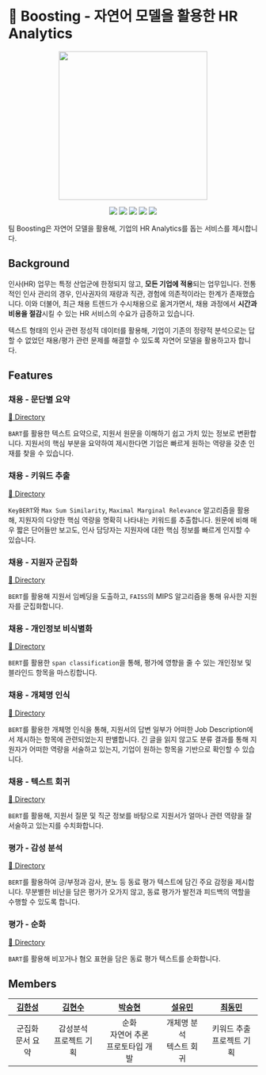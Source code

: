 # 🚀 Boosting - 자연어 모델을 활용한 HR Analytics
<p align="center">
  <img width=300 src=https://user-images.githubusercontent.com/105059564/219948000-5174245a-ac16-4bc4-b3e8-32028dcee6a5.svg>
</p>

<p align="center">
  <img src="https://img.shields.io/badge/Python-3776AB?style=for-the-badge&logo=Python&logoColor=white">
  <img src="https://img.shields.io/badge/PyTorch-EE4C2C?style=for-the-badge&logo=Pytorch&logoColor=white">
  <img src="https://img.shields.io/badge/FAISS-4080B4?style=for-the-badge&logoColor=black">
  <img src="https://img.shields.io/badge/Transformers-F0DB4E?style=for-the-badge&logoColor=black">
  <img src="https://img.shields.io/badge/React-61DAFB?style=for-the-badge&logo=React&logoColor=black">
</p>

팀 Boosting은 자연어 모델을 활용해, 기업의 HR Analytics를 돕는 서비스를 제시합니다.

## Background

인사(HR) 업무는 특정 산업군에 한정되지 않고, **모든 기업에 적용**되는 업무입니다. 전통적인 인사 관리의 경우, 인사권자의 재량과 직관, 경험에 의존적이라는 한계가 존재했습니다. 이와 더불어, 최근 채용 트렌드가 수시채용으로 옮겨가면서, 채용 과정에서 **시간과 비용을 절감**시킬 수 있는 HR 서비스의 수요가 급증하고 있습니다.

텍스트 형태의 인사 관련 정성적 데이터를 활용해, 기업이 기존의 정량적 분석으로는 답할 수 없었던 채용/평가 관련 문제를 해결할 수 있도록 자연어 모델을 활용하고자 합니다.

## Features
### 채용 - 문단별 요약
[🔗 Directory](https://github.com/gustn9609/kpmg_boosting/tree/main/summarization)

[comment]: <> (한정된 시간과 인력으로, 다수의 지원서를 면밀히 검토하는 것은 매우 어렵고 비효율적입니다.)

```BART```를 활용한 텍스트 요약으로, 지원서 원문을 이해하기 쉽고 가치 있는 정보로 변환합니다. 지원서의 핵심 부분을 요약하여 제시한다면 기업은 빠르게 원하는 역량을 갖춘 인재를 찾을 수 있습니다.

### 채용 - 키워드 추출
[🔗 Directory](https://github.com/gustn9609/kpmg_boosting/tree/main/KeyBERT)

[comment]: <> (지원서의 키워드를 추출하여, 간단한 정보만으로 지원자의 성향과 경험을 파악할 수 있습니다. 자연어 모델을 통해, 기존의 단순 단어 일치 여부를 지표로 하는 알고리즘을 넘어, 보다 의미있는 결과물을 도출하고자 합니다.)

```KeyBERT```와 ```Max Sum Similarity```, ```Maximal Marginal Relevance``` 알고리즘을 활용해, 지원자의 다양한 핵심 역량을 명확히 나타내는 키워드를 추출합니다. 원문에 비해 매우 짧은 단어들만 보고도, 인사 담당자는 지원자에 대한 핵심 정보를 빠르게 인지할 수 있습니다.


### 채용 - 지원자 군집화
[🔗 Directory](https://github.com/gustn9609/kpmg_boosting/tree/main/clustering)

[comment]: <> (다수의 지원자의 특성을 모두 기억하는 것은 불가능합니다. 이미 보았던 정보를 다시 확인하는 과정은 채용 과정 중 비효율을 초래합니다.)

```BERT```를 활용해 지원서 임베딩을 도출하고, ```FAISS```의 MIPS 알고리즘을 통해 유사한 지원자를 군집화합니다.

### 채용 - 개인정보 비식별화
[🔗 Directory](https://github.com/gustn9609/kpmg_boosting/tree/main/Filtering)

[comment]: <> (직무와 무관한 개인정보 및 블라인드 항목을 검토하기 위해서는 많은 시간을 소모해야 하며, 채용 담당자가 해당 항목을 보는 경우, 지원자에 대한 공정하지 못한 평가가 이루어질 수 있습니다.)

```BERT```를 활용한 ```span classification```을 통해, 평가에 영향을 줄 수 있는 개인정보 및 블라인드 항목을 마스킹합니다.

### 채용 - 개체명 인식
[🔗 Directory](https://github.com/gustn9609/kpmg_boosting/tree/main/ner)

[comment]: <> (지원서는 지원자의 세부 역량을 살펴보기 위한 수단이지만, 모든 지원서를 상세히 읽는 것은 불가능합니다. 긴 지원서에서 기업이 원하는 역량을 찾기 위해서는 많은 시간이 소모됩니다.)

```BERT```를 활용한 개체명 인식을 통해, 지원서의 답변 일부가 어떠한 Job Description에서 제시하는 항목에 관련되었는지 판별합니다. 긴 글을 읽지 않고도 분류 결과를 통해 지원자가 어떠한 역량을 서술하고 있는지, 기업이 원하는 항목을 기반으로 확인할 수 있습니다.

### 채용 - 텍스트 회귀
[🔗 Directory](https://github.com/gustn9609/kpmg_boosting/tree/main/regression)

[comment]: <> (지원서는 지원자의 세부 역량을 살펴보기 위한 수단이지만, 모든 지원서를 상세히 읽는 것은 불가능합니다. 긴 지원서에서 기업이 원하는 역량을 찾기 위해서는 많은 시간이 소모됩니다.)

```BERT```를 활용해, 지원서 질문 및 직군 정보를 바탕으로 지원서가 얼마나 관련 역량을 잘 서술하고 있는지를 수치화합니다. 

### 평가 - 감성 분석
[🔗 Directory](https://github.com/gustn9609/kpmg_boosting/tree/main/sentiment)

```BERT```를 활용하여 긍/부정과 감사, 분노 등 동료 평가 텍스트에 담긴 주요 감정을 제시합니다. 무분별한 비난을 담은 평가가 오가지 않고, 동료 평가가 발전과 피드백의 역할을 수행할 수 있도록 합니다.

### 평가 - 순화
[🔗 Directory](https://github.com/gustn9609/kpmg_boosting/tree/main/generation)

```BART```를 활용해 비꼬거나 혐오 표현을 담은 동료 평가 텍스트를 순화합니다.

## Members
| [김한성](https://github.com/dataKim1201) | [김현수](https://github.com/gustn9609) | [박승현](https://github.com/koohack) | [설유민](https://github.com/ymnseol) | [최동민](https://github.com/unknownburphy) |
|:-:|:-:|:-:|:-:|:-:|
| 군집화<br>문서 요약 | 감성분석<br>프로젝트 기획 | 순화<br>자연어 추론<br>프로토타입 개발 | 개체명 분석<br>텍스트 회귀 | 키워드 추출<br>프로젝트 기획 |

